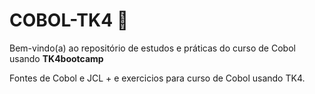 # COBOL-TK4 🚀

Bem-vindo(a) ao repositório de estudos e práticas do curso de Cobol usando **TK4bootcamp**

Fontes de Cobol e JCL +  e exercicios para curso de Cobol usando TK4.

